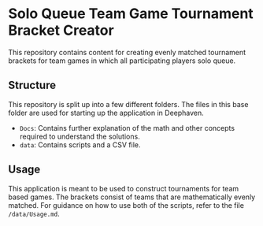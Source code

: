 # Solo Queue Team Game Tournament Bracket Creator

This repository contains content for creating evenly matched tournament brackets for team games in which all participating players solo queue.

## Structure

This repository is split up into a few different folders. The files in this base folder are used for starting up the application in Deephaven.

- `Docs`: Contains further explanation of the math and other concepts required to understand the solutions.
- `data`: Contains scripts and a CSV file.

## Usage

This application is meant to be used to construct tournaments for team based games.
The brackets consist of teams that are mathematically evenly matched.
For guidance on how to use both of the scripts, refer to the file `/data/Usage.md`.
